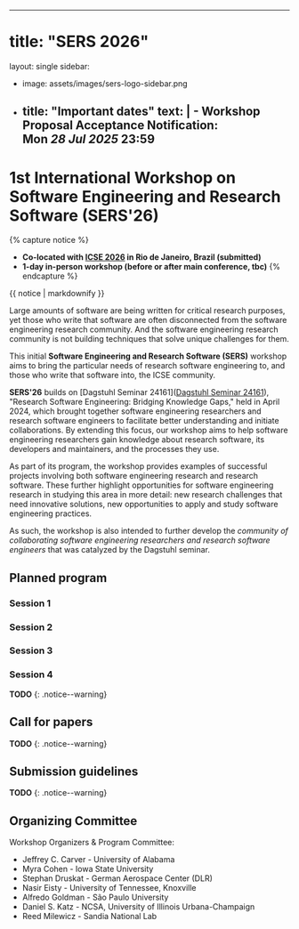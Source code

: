 ---
# title: "SERS 2026"
layout: single
sidebar:
  - image: assets/images/sers-logo-sidebar.png
  - title: "Important dates"
    text: |
        - **Workshop Proposal Acceptance Notification:**  
        Mon ***28 Jul 2025*** 23:59
    ---

# 1st International Workshop on Software Engineering and Research Software (SERS'26)

{% capture notice %}
- **Co-located with [ICSE 2026](https://conf.researchr.org/home/icse-2026) in Rio de Janeiro, Brazil (submitted)**
- **1-day in-person workshop (before or after main conference, tbc)**
{% endcapture %}

<div class="notice--info" style="text-size: 100%;">{{ notice | markdownify }}</div>


Large amounts of software are being written for critical research purposes, yet those who write that software are often disconnected from the software engineering research community. And the software engineering research community is not building techniques that solve unique challenges for them.

This initial **Software Engineering and Research Software (SERS)** workshop aims to bring the particular needs of research software engineering to, and those who write that software into, the ICSE community. 

**SERS'26** builds on [Dagstuhl Seminar 24161]([Dagstuhl Seminar 24161](https://www.dagstuhl.de/24161)), "Research Software Engineering: Bridging Knowledge Gaps," held in April 2024, which brought together software engineering researchers and research software engineers to facilitate better understanding and initiate collaborations. By extending this focus, our workshop aims to help software engineering researchers gain knowledge about research software, its developers and maintainers, and the processes they use. 

As part of its program, the workshop provides examples of successful projects involving both software engineering research and research software. These further highlight opportunities for software engineering research in studying this area in more detail: new research challenges that need innovative solutions, new opportunities to apply and study software engineering practices. 

As such, the workshop is also intended to further develop the *community of collaborating software engineering researchers and research software engineers* that was catalyzed by the Dagstuhl seminar.


## Planned program

### Session 1



### Session 2

### Session 3

### Session 4

**TODO**
{: .notice--warning}

## Call for papers

**TODO**
{: .notice--warning}

## Submission guidelines

**TODO**
{: .notice--warning}

<!-- From BOKSS'21 website
Prospective participants are invited to submit two types of contributions:

Full papers (max 8 pages) will describe concrete contributions to the BoKSS. They will be structured as follows: — A description of the sustainability problem you address. — A description of the SE solution you propose. – A discussion of how results are measurable (e.g., KPIs). – A presentation of the evidence of contribution to sustainability, ideally including real world experiences. – A discussion of the costs and benefits of your approach. – A presentation of the transferable artifacts you are contributing e.g., replication package, code, examples, documentation, educational materials, case studies.

Extended abstracts (max 2 pages) will describe a motivating challenge problem that has ideally emerged from practice. They will be structured as follows: – The context. – The challenge problem. – The current solution/s (if present) and their strengths and weaknesses.

Workshop papers must follow the ICSE 2021 Format and Submission Guideline, but will use a single blind submission process. All submitted papers will be reviewed on the basis of technical quality, relevance, significance, and clarity by the program committee. All workshop papers should be submitted electronically in PDF format through the EasyChair workshop website. Accepted papers will become part of the workshop proceedings.
Important Dates

Workshop paper submissions due [EXTENDED]: Tue 19 January, 2021 (AoE time)
Notification to authors: Mon 22 February, 2021 (AoE time)
Camera-ready copies due: Fri 12 March, 2021 (AoE time) -->

## Organizing Committee

Workshop Organizers & Program Committee:

- Jeffrey C. Carver - University of Alabama
- Myra Cohen - Iowa State University
- Stephan Druskat - German Aerospace Center (DLR)
- Nasir Eisty - University of Tennessee, Knoxville
- Alfredo Goldman - São Paulo University
- Daniel S. Katz - NCSA, University of Illinois Urbana-Champaign
- Reed Milewicz - Sandia National Lab

